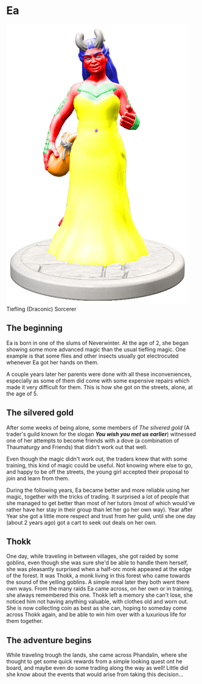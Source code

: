 # Ea
![ea](Ea-colored.png)
Tiefling  (Draconic) Sorcerer

## The beginning
Ea is born in one of the slums of Neverwinter. At the age of 2, she began showing some more advanced magic than the usual tiefling magic. One example is that some flies and other insects usually got electrocuted whenever Ea got her hands on them.

A couple years later her parents were done with all these inconveniences, especially as some of them did come with some expensive repairs which made it very difficult for them. This is how she got on the streets, alone, at the age of 5.

## The silvered gold
After some weeks of being alone, some members of *The silvered gold* (A trader's guild known for the slogan ***You wish you met us earlier***) witnessed one of her attempts to become friends with a dove (a combination of Thaumaturgy and Friends) that didn't work out that well.

Even though the magic didn't work out, the traders knew that with some training, this kind of magic could be useful. Not knowing where else to go, and happy to be off the streets, the young girl accepted their proposal to join and learn from them.

During the following years, Ea became better and more reliable using her magic, together with the tricks of trading. It surprised a lot of people that she managed to get better than most of her tutors (most of which would've rather have her stay in their group than let her go her own way). Year after Year she got a little more respect and trust from her guild, until she one day (about 2 years ago) got a cart to seek out deals on her own.

## Thokk
One day, while traveling in between villages, she got raided by some goblins, even though she was sure she'd be able to handle them herself, she was pleasantly surprised when a half-orc monk appeared at the edge of the forest. It was Thokk, a monk living in this forest who came towards the sound of the yelling goblins.
A simple meal later they both went there own ways. From the many raids Ea came across, on her own or in training, she always remembered this one. Thokk left a memory she can't lose, she noticed him not having anything valuable, with clothes old and worn out. She is now collecting coin as best as she can, hoping to someday come across Thokk again, and be able to win him over with a luxurious life for them together.

## The adventure begins
While traveling trough the lands, she came across Phandalin, where she thought to get some quick rewards from a simple looking quest ont he board, and maybe even do some trading along the way as well!
Little did she know about the events that would arise from taking this decision...
